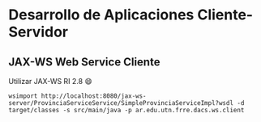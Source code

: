 Desarrollo de Aplicaciones Cliente-Servidor
==


JAX-WS Web Service Cliente
--------------------------

Utilizar JAX-WS RI 2.8 😄

```shell
wsimport http://localhost:8080/jax-ws-server/ProvinciaServiceService/SimpleProvinciaServiceImpl?wsdl -d target/classes -s src/main/java -p ar.edu.utn.frre.dacs.ws.client
```
